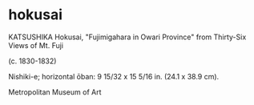 # hokusai

KATSUSHIKA Hokusai, "Fujimigahara in Owari Province" from Thirty-Six Views of Mt. Fuji 

(c. 1830-1832)

Nishiki-e; horizontal ōban: 9 15/32 x 15 5/16 in. (24.1 x 38.9 cm). 

Metropolitan Museum of Art
